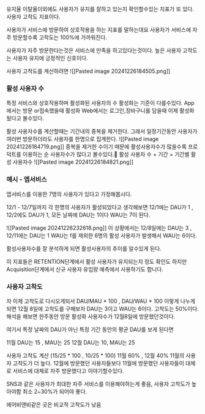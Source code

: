 
유지율 이탈율이외에도 사용자가 유지를 잘하고 있는지 확인할수있는 지표가 또 있다.
사용자 고착도 지표이다.

사용자가 서비스에 방문하여 상호작용을 하는 지표를 말하는데요
사용자가 서비스에 자주 방문할수록 고착도는 100%에 가까워진다.

사용자가 자주 방문한다는것은 서비스에 만족을 하고있다는것이다.
높은 사용자 고착도는 사용자 유지에 긍정적인 신호이다.

사용자 고착도를 계산하려면 
![[Pasted image 20241226184505.png]]

### 활성 사용자 수
특정 서비스와 상호작용하며 활성화된 사용자의 수
활성화는 기준이 다를수있다.
App에서는 방문 or접속했을때 활성화
Web에서는 로그인,장바구니를 담을때 이제 활성화 됬다고 볼수있다.

활성 사용자수를 계산할때는 기간내의 중복을 제거한다. 
그래서 일정기간동안 사용자가 여러번 방문하더라도 사용자를 한명으로 집계한다.
![[Pasted image 20241226184719.png]]
중복을 제거한 수이기 때문에 활성사용자수가 많을수록 프로덕트를 이용하는 순 사용자수가 많다고 볼수있다.
활성 사용자 수 + 기간 = 기간별 활성 사용자수 
![[Pasted image 20241226184821.png]]

### 예시 - 앱서비스
앱서비스를 이용한 7명의 사용자가 있다고 가정해봅시다.

12/1 - 12/7일까지 각 한명의 사용자가 활성되었다고 생각해보면 12/1에는 
DAU가 1 , 12/2에도 DAU가 1, 모든 날짜에 DAU는 1이다
WAU는 7이 된다.

![[Pasted image 20241226232618.png]]
이 상황에서는 12/8일에는 DAU는 3  , 12/11에는 DAU는 1
WAU는 f를 제외한 6명의 활성 사용자가 발생해서 WAU는 6이다.

활성사용자수를 잘 분석하게 되면 활성사용자의 추이를 알수있게 된다.

이 지표들은 RETENTION단계에서 활성 사용자가 유지되는지 정도 확인도 하지만 Acquisition단계에서 신규 사용자 유입량 예측에서 사용하기도 합니다.


### 사용자 고착도
자 이제 고착도로 다시오게되서 DAU/MAU * 100 , DAU/WAU * 100 이렇게 나누게 되면 
12월 8일에 고착도를 구해보자 DAU는 3이고 WAU는 6이다. 
고착도는 50%이다. 
해석을 해보면 한주동안 방문 활성화 사용자수가 12월8일에 방문했던것이다.

여기서 특정 날짜의 DAU가 아닌 특정 기간 동안의 평균 DAU를 보게 된다면

11월 DAU는 15 , MAU는 25
12월 DAU는 10, MAU는 25

사용자 고착도 계산 (15/25 * 100 , 10/25 * 100)
11월 60% , 12월 40%
11월의 사용자 고착도가 더 높다.
12월에 방문했던 사용자들보다 11월에 방문했던 사용자들이 대체로 서비스에 대체로 자주 방문했다고 이야기할수있다.

SNS과 같은 사용자가 최대한 자주 서비스를 이용해야하는게 좋음, 사용자 고착도가 높아야함
최소 2~30%가 되어야 좋다.

에어비앤비같은 곳은 비교적 고착도가 낮음
